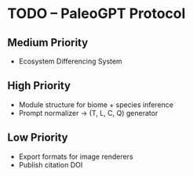 # TODO – PaleoGPT Protocol

## Medium Priority
- Ecosystem Differencing System

## High Priority
- Module structure for biome + species inference
- Prompt normalizer → (T, L, C, Q) generator

## Low Priority
- Export formats for image renderers
- Publish citation DOI
